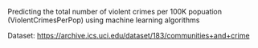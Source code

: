 Predicting the total number of violent crimes per 100K popuation (ViolentCrimesPerPop) using machine learning algorithms 

Dataset: https://archive.ics.uci.edu/dataset/183/communities+and+crime
